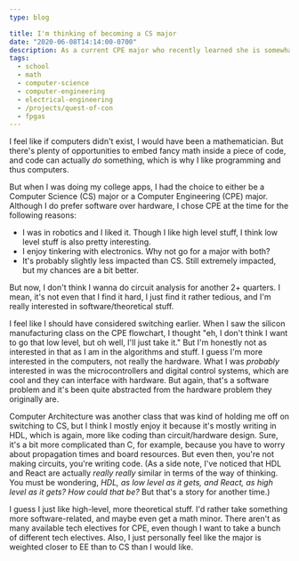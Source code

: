 ```yaml
---
type: blog

title: I'm thinking of becoming a CS major
date: "2020-06-08T14:14:00-0700"
description: As a current CPE major who recently learned she is somewhat averse to circuit analysis...
tags:
  - school
  - math
  - computer-science
  - computer-engineering
  - electrical-engineering
  - /projects/quest-of-con
  - fpgas
---
```


I feel like if computers didn't exist, I would have been a mathematician. But there's plenty of opportunities to embed fancy math inside a piece of code, and code can actually _do_ something, which is why I like programming and thus computers.

But when I was doing my college apps, I had the choice to either be a Computer Science (CS) major or a Computer Engineering (CPE) major. Although I do prefer software over hardware, I chose CPE at the time for the following reasons:

- I was in robotics and I liked it. Though I like high level stuff, I think low level stuff is also pretty interesting.
- I enjoy tinkering with electronics. Why not go for a major with both?
- It's probably slightly less impacted than CS. Still extremely impacted, but my chances are a bit better.

But now, I don't think I wanna do circuit analysis for another 2+ quarters. I mean, it's not even that I find it hard, I just find it rather tedious, and I'm really interested in software/theoretical stuff.

I feel like I should have considered switching earlier. When I saw the silicon manufacturing class on the CPE flowchart, I thought "eh, I don't think I want to go that low level, but oh well, I'll just take it." But I'm honestly not as interested in that as I am in the algorithms and stuff. I guess I'm more interested in the computers, not really the hardware. What I was _probably_ interested in was the microcontrollers and digital control systems, which are cool and they can interface with hardware. But again, that's a software problem and it's been quite abstracted from the hardware problem they originally are.

Computer Architecture was another class that was kind of holding me off on switching to CS, but I think I mostly enjoy it because it's mostly writing in HDL, which is again, more like coding than circuit/hardware design. Sure, it's a bit more complicated than C, for example, because you have to worry about propagation times and board resources. But even then, you're not making circuits, you're writing code. (As a side note, I've noticed that HDL and React are actually _really really_ similar in terms of the way of thinking. You must be wondering, _HDL, as low level as it gets, and React, as high level as it gets? How could that be?_ But that's a story for another time.)

I guess I just like high-level, more theoretical stuff. I'd rather take something more software-related, and maybe even get a math minor. There aren't as many available tech electives for CPE, even though I want to take a bunch of different tech electives. Also, I just personally feel like the major is weighted closer to EE than to CS than I would like.

